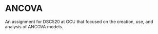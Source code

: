 # ANCOVA
 An assignment for DSC520 at GCU that focused on the creation, use, and analysis of ANCOVA models.
